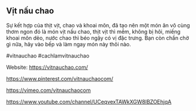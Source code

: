 ## Vịt nấu chao

Sự kết hợp của thịt vịt, chao và khoai môn, đã tạo nên một món ăn vô cùng thơm ngon đó là món vịt nấu chao, thịt vịt thì mềm, không bị hôi, miếng khoai môn dẻo, nước chao thì béo ngậy có vị đặc trưng. Bạn còn chần chờ gì nữa, hãy vào bếp và làm ngay món này thôi nào.

#vitnauchao #cachlamvitnauchao

Website: https://vitnauchao.com/

https://www.pinterest.com/vitnauchaocom/

https://vimeo.com/vitnauchaocom

https://www.youtube.com/channel/UCeqvexTAWkXGW8lBZOEhjqA
